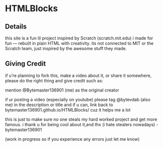 # HTMLBlocks
<h2>Details</h2>

this site is a fun lil project inspired by Scratch (scratch.mit.edu) i made for fun — rebuilt in plain HTML with creativity. its not connected to MIT or the Scratch team, just inspired by the awesome stuff they made.

<h2>Giving Credit</h2>

if u’re planning to fork this, make a video about it, or share it somewhere, please do the right thing and give credit such as:

mention @Bytemaster136901 (me) as the original creator 

if ur posting a video (especially on youtube)
please tag @bytevdab (also me) in the description or title
and if u can, link back to bytemaster136901.github.io/HTMLBlocks/ cuz it helps me a lot

this is just to make sure no one steals my hard worked project and get more famous. i thank u for being cool about it,and thx (i hate stealers nowadays) -bytemaster136901

(work in progress so if you experience any errors just let me know)
